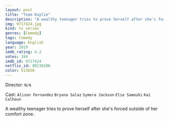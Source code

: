 ```yaml
---
layout: post
title: "Team Kaylie"
description: "A wealthy teenager tries to prove herself after she's forced outside of her comfort zone..."
img: 9717424.jpg
kind: tv series
genres: [Comedy]
tags: Comedy 
language: English
year: 2019
imdb_rating: 4.2
votes: 184
imdb_id: 9717424
netflix_id: 80238106
color: 513b56
---
```

Director: `N/A`  

Cast: `Alison Fernandez` `Bryana Salaz` `Symera Jackson` `Elie Samouhi` `Kai Calhoun` 

A wealthy teenager tries to prove herself after she's forced outside of her comfort zone.
